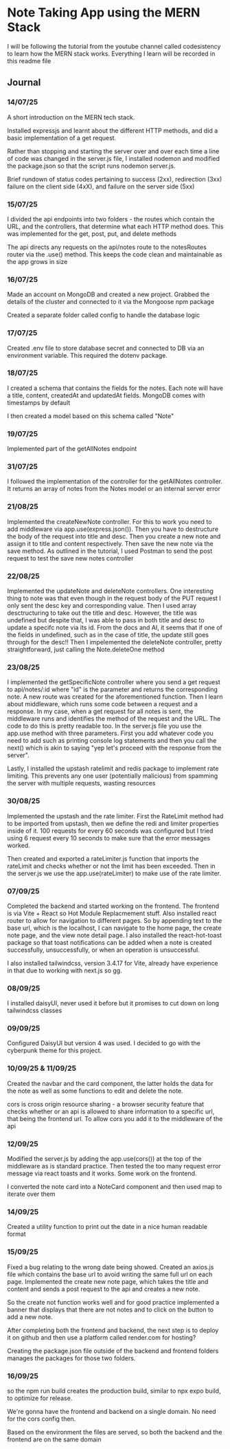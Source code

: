 # Note Taking App using the MERN Stack

I will be following the tutorial from the youtube channel called codesistency to learn how the MERN stack works. Everything I learn will be recorded in this readme file


## Journal

### 14/07/25

A short introduction on the MERN tech stack. 

Installed expressjs and learnt about the different HTTP methods, and did a basic implementation of a get request. 

Rather than stopping and starting the server over and over each time a line of code was changed in the server.js file, I installed nodemon and modified the package.json so that the script runs nodemon server.js.

Brief rundown of status codes pertaining to success (2xx), redirection (3xx) failure on the client side (4xX), and failure on the server side (5xx)

### 15/07/25

I divided the api endpoints into two folders - the routes which contain the URL, and the controllers, that determine what each HTTP method does. This was implemented for the get, post, put, and delete methods

The api directs any requests on the api/notes route to the notesRoutes router via the .use() method. This keeps the code clean and maintainable as the app grows in size

### 16/07/25

Made an account on MongoDB and created a new project. Grabbed the details of the cluster and connected to it via the Mongoose npm package

Created a separate folder called config to handle the database logic

### 17/07/25

Created .env file to store database secret and connected to DB via an environment variable. This required the dotenv package. 

### 18/07/25

I created a schema that contains the fields for the notes. Each note will have a title, content, createdAt and updatedAt fields. MongoDB comes with timestamps by default

I then created a model based on this schema called "Note"

### 19/07/25

Implemented part of the getAllNotes endpoint

### 31/07/25

I followed the implementation of the controller for the getAllNotes controller. It returns an array of notes from the Notes model or an internal server error

### 21/08/25

Implemented the createNewNote controller. For this to work you need to add middleware via app.use(express.json()). Then you have to destructure the body of the request into title and desc. Then you create a new note and assign it to title and content respectively. Then save the new note via the save method. As outlined in the tutorial, I used Postman to send the post request to test the save new notes controller

### 22/08/25

Implemented the updateNote and deleteNote controllers. One interesting thing to note was that even though in the request body of the PUT request I only sent the desc key and corresponding value. Then I used array desctructuring to take out the title and desc. However, the title was undefined but despite that, I was able to pass in both title and desc to update a specifc note via its id. From the docs and AI, it seems that if one of the fields in undefined, such as in the case of title, the update still goes through for the desc!! Then I impelemented the deleteNote controller, pretty straightforward, just calling the Note.deleteOne method

### 23/08/25

I implemented the getSpecificNote controller where you send a get request to api/notes/:id where "id" is the parameter and returns the corresponding note. A new route was created for the aforementioned function. Then I learn about middleware, which runs some code between a request and a response. In my case, when a get request for all notes is sent, the middleware runs and identifies the method of the request and the URL. The code to do this is pretty readable too. In the server.js file you use the app.use method with three parameters. First you add whatever code you need to add such as printing console log statements and then you call the next() which is akin to saying "yep let's proceed with the response from the server". 

Lastly, I installed the upstash ratelimit and redis package to implement rate limiting. This prevents any one user (potentially malicious) from spamming the server with multiple requests, wasting resources

### 30/08/25

Implemented the upstash and the rate limiter. First the RateLimit method had to be imported from upstash, then we define the redi and limiter properties inside of it. 100 requests for every 60 seconds was configured but I tried using 6 request every 10 seconds to make sure that the error messages worked. 

Then created and exported a rateLimiter.js function that imports the rateLimit and checks whether or not the limit has been exceeded. Then in the server.js we use the app.use(rateLimiter) to make use of the rate limiter.

### 07/09/25

Completed the backend and started working on the frontend. The frontend is via Vite + React so Hot Module Replacmement stuff. Also installed react router to allow for navigation to different pages. So by appending text to the base url, which is the localhost, I can navigate to the home page, the create note page, and the view note detail page. I also installed the react-hot-toast package so that toast notifications can be added when a note is created successfully, unsuccessfully, or when an operation is unsuccessful.

I also installed tailwindcss, version 3.4.17 for Vite, already have experience in that due to working with next.js so gg.

### 08/09/25

I installed daisyUI, never used it before but it promises to cut down on long tailwindcss classes 

### 09/09/25

Configured DaisyUI but version 4 was used. I decided to go with the cyberpunk theme for this project. 


### 10/09/25 & 11/09/25

Created the navbar and the card component, the latter holds the data for the note as well as some functions to edit and delete the note.

cors is cross origin resource sharing -  a browser security feature that checks whether or an api is allowed to share information to a specific url, that being the frontend url. To allow cors you add it to the middleware of the api

### 12/09/25

Modified the server.js by adding the app.use(cors()) at the top of the middleware as is standard practice. Then tested the too many request error message via react toasts and it works. Some work on the frontend.

I converted the note card into a NoteCard component and then used map to iterate over them

### 14/09/25

Created a utility function to print out the date in a nice human readable format

### 15/09/25

Fixed a bug relating to the wrong date being showed. Created an axios.js file which contains the base url to avoid writing the same full url on each page. Implemented the create new note page, which takes the title and content and sends a post request to the api and creates a new note.

So the create not function works well and for good practice implemented a banner that displays that there are not notes and to click on the button to add a new note.

After completing both the frontend and backend, the next step is to deploy it on github and then use a platform called render.com for hosting?

Creating the package.json file outside of the backend and frontend folders manages the packages for those two folders.

### 16/09/25

so the npm run build creates the production build, similar to npx expo build, to optimize for release. 

We're gonna have the frontend and backend on a single domain. No need for the cors config then.

Based on the environment the files are served, so both the backend and the frontend are on the same domain